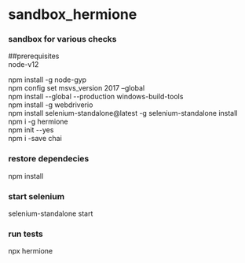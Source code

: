 # sandbox_hermione
### sandbox for various checks

##prerequisites  
node-v12

npm install -g node-gyp  
npm config set msvs_version 2017 –global  
npm install --global --production windows-build-tools  
npm install -g webdriverio  
npm install selenium-standalone@latest -g
selenium-standalone install  
npm i -g hermione  
npm init --yes  
npm i -save chai  

### restore dependecies
npm install

### start selenium
selenium-standalone start

### run tests
npx hermione


